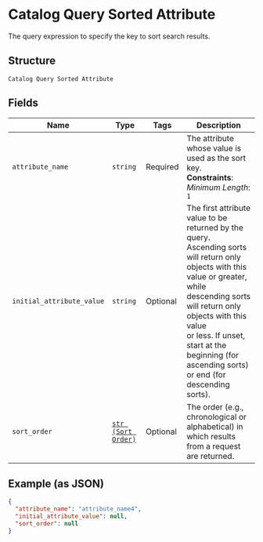 
# Catalog Query Sorted Attribute

The query expression to specify the key to sort search results.

## Structure

`Catalog Query Sorted Attribute`

## Fields

| Name | Type | Tags | Description |
|  --- | --- | --- | --- |
| `attribute_name` | `string` | Required | The attribute whose value is used as the sort key.<br>**Constraints**: *Minimum Length*: `1` |
| `initial_attribute_value` | `string` | Optional | The first attribute value to be returned by the query. Ascending sorts will return only<br>objects with this value or greater, while descending sorts will return only objects with this value<br>or less. If unset, start at the beginning (for ascending sorts) or end (for descending sorts). |
| `sort_order` | [`str (Sort Order)`](../../doc/models/sort-order.md) | Optional | The order (e.g., chronological or alphabetical) in which results from a request are returned. |

## Example (as JSON)

```json
{
  "attribute_name": "attribute_name4",
  "initial_attribute_value": null,
  "sort_order": null
}
```


